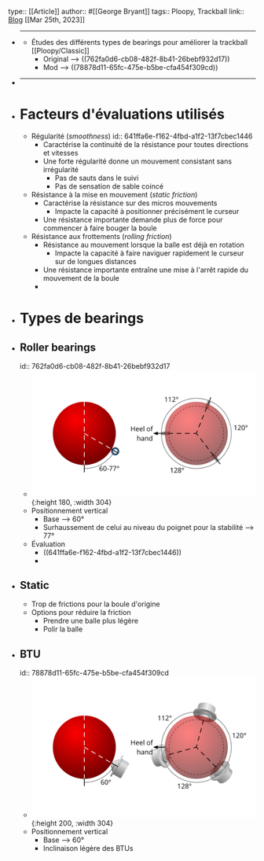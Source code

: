 type:: [[Article]]
author:: #[[George Bryant]]
tags:: Ploopy, Trackball
link:: [Blog](https://www.gbryant.co.uk/posts/2021-02-15_ploopy-trackball/post.html)
[[Mar 25th, 2023]]

- ***
	- Études des différents types de bearings pour améliorer la trackball [[Ploopy/Classic]]
		- Original --> ((762fa0d6-cb08-482f-8b41-26bebf932d17))
		- Mod --> ((78878d11-65fc-475e-b5be-cfa454f309cd))
- ***
- # Facteurs d'évaluations utilisés
	- Régularité (*smoothness*)
	  id:: 641ffa6e-f162-4fbd-a1f2-13f7cbec1446
		- Caractérise la continuité de la résistance pour toutes directions et vitesses
		- Une forte régularité donne un mouvement consistant sans irrégularité
			- Pas de sauts dans le suivi
			- Pas de sensation de sable coincé
	- Résistance à la mise en mouvement (*static friction*)
		- Caractérise la résistance sur des micros mouvements
			- Impacte la capacité à positionner précisément le curseur
		- Une résistance importante demande plus de force pour commencer à faire bouger la boule
	- Résistance aux frottements (*rolling friction*)
		- Résistance au mouvement lorsque la balle est déjà en rotation
			- Impacte la capacité à faire naviguer rapidement le curseur sur de longues distances
		- Une résistance importante entraîne une mise à l'arrêt rapide du mouvement de la boule
		-
- # Types de bearings
- ## Roller bearings
  id:: 762fa0d6-cb08-482f-8b41-26bebf932d17
	- ![Roller_bearings_agencement.png](../assets/Roller_bearings_agencement_1679773909456_0.png){:height 180, :width 304}
	- Positionnement vertical
		- Base --> 60°
		- Surhaussement de celui au niveau du poignet pour la stabilité --> 77°
	- Évaluation
		- ((641ffa6e-f162-4fbd-a1f2-13f7cbec1446))
		-
- ## Static
	- Trop de frictions pour la boule d'origine
	- Options pour réduire la friction
		- Prendre une balle plus légère
		- Polir la balle
- ## BTU
  id:: 78878d11-65fc-475e-b5be-cfa454f309cd
	- ![BTU_bearings_agencement.png](../assets/BTU_bearings_agencement_1679774067146_0.png){:height 200, :width 304}
	- Positionnement vertical
		- Base --> 60°
		- Inclinaison légère des BTUs